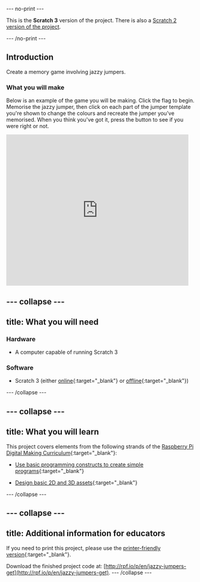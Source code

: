 --- no-print ---

This is the **Scratch 3** version of the project. There is also a [Scratch 2 version of the project](https://projects.raspberrypi.org/en/projects/jazzy-jumpers-scratch2).

--- /no-print ---

## Introduction

Create a memory game involving jazzy jumpers.

### What you will make

Below is an example of the game you will be making. Click the flag to begin. Memorise the jazzy jumper, then click on each part of the jumper template you're shown to change the colours and recreate the jumper you've memorised. When you think you've got it, press the button to see if you were right or not.

<div class="scratch-preview">
  <iframe allowtransparency="true" width="485" height="402" src="https://scratch.mit.edu/projects/embed/181128192/?autostart=false" frameborder="0"></iframe>
</div>

--- collapse ---
---
title: What you will need
---
### Hardware

+ A computer capable of running Scratch 3

### Software

+ Scratch 3 (either [online](https://scratch.mit.edu/projects/editor/){:target="_blank"} or [offline](https://scratch.mit.edu/download/){:target="_blank"})

--- /collapse ---

--- collapse ---
---
title: What you will learn
---

This project covers elements from the following strands of the [Raspberry Pi Digital Making Curriculum](http://rpf.io/curriculum){:target="_blank"}:

+ [Use basic programming constructs to create simple programs](https://curriculum.raspberrypi.org/programming/creator/){:target="_blank"}

+ [Design basic 2D and 3D assets](https://curriculum.raspberrypi.org/design/creator/){:target="_blank"}

--- /collapse ---

--- collapse ---
---
title: Additional information for educators
---

If you need to print this project, please use the [printer-friendly version](https://projects.raspberrypi.org/en/projects/jazzy-jumpers/print){:target="_blank"}.

Download the finished project code at:
[http://rpf.io/p/en/jazzy-jumpers-get](http://rpf.io/p/en/jazzy-jumpers-get).
--- /collapse ---